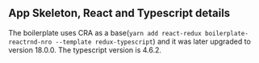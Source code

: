 ## App Skeleton, React and Typescript details

The boilerplate uses CRA as a base(`yarn add react-redux boilerplate-reactrnd-nro --template redux-typescript`) and it was later upgraded to version 18.0.0. The typescript version is 4.6.2.
